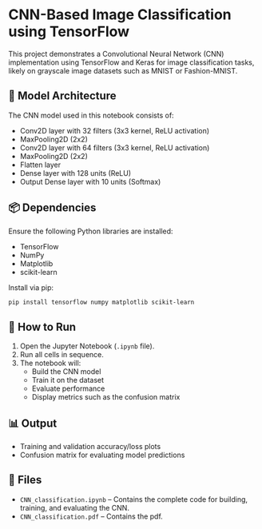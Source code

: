
# CNN-Based Image Classification using TensorFlow

This project demonstrates a Convolutional Neural Network (CNN) implementation using TensorFlow and Keras for image classification tasks, likely on grayscale image datasets such as MNIST or Fashion-MNIST.

## 🧠 Model Architecture

The CNN model used in this notebook consists of:

- Conv2D layer with 32 filters (3x3 kernel, ReLU activation)
- MaxPooling2D (2x2)
- Conv2D layer with 64 filters (3x3 kernel, ReLU activation)
- MaxPooling2D (2x2)
- Flatten layer
- Dense layer with 128 units (ReLU)
- Output Dense layer with 10 units (Softmax)

## 📦 Dependencies

Ensure the following Python libraries are installed:

- TensorFlow
- NumPy
- Matplotlib
- scikit-learn

Install via pip:

```bash
pip install tensorflow numpy matplotlib scikit-learn
```

## 🚀 How to Run

1. Open the Jupyter Notebook (`.ipynb` file).
2. Run all cells in sequence.
3. The notebook will:
   - Build the CNN model
   - Train it on the dataset
   - Evaluate performance
   - Display metrics such as the confusion matrix

## 📊 Output

- Training and validation accuracy/loss plots
- Confusion matrix for evaluating model predictions

## 📁 Files

- `CNN_classification.ipynb` – Contains the complete code for building, training, and evaluating the CNN.
- `CNN_classification.pdf` – Contains the pdf.

